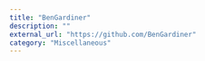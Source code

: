 ```yaml
---
title: "BenGardiner"
description: ""
external_url: "https://github.com/BenGardiner"
category: "Miscellaneous"
---
```

